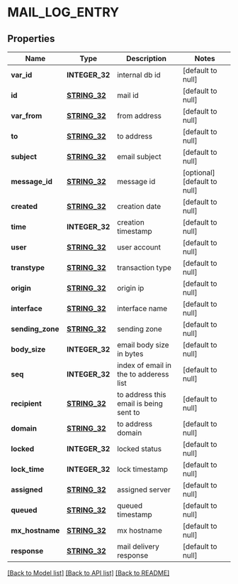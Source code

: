 # MAIL_LOG_ENTRY

## Properties
Name | Type | Description | Notes
------------ | ------------- | ------------- | -------------
**var_id** | **INTEGER_32** | internal db id | [default to null]
**id** | [**STRING_32**](STRING_32.md) | mail id | [default to null]
**var_from** | [**STRING_32**](STRING_32.md) | from address | [default to null]
**to** | [**STRING_32**](STRING_32.md) | to address | [default to null]
**subject** | [**STRING_32**](STRING_32.md) | email subject | [default to null]
**message_id** | [**STRING_32**](STRING_32.md) | message id | [optional] [default to null]
**created** | [**STRING_32**](STRING_32.md) | creation date | [default to null]
**time** | **INTEGER_32** | creation timestamp | [default to null]
**user** | [**STRING_32**](STRING_32.md) | user account | [default to null]
**transtype** | [**STRING_32**](STRING_32.md) | transaction type | [default to null]
**origin** | [**STRING_32**](STRING_32.md) | origin ip | [default to null]
**interface** | [**STRING_32**](STRING_32.md) | interface name | [default to null]
**sending_zone** | [**STRING_32**](STRING_32.md) | sending zone | [default to null]
**body_size** | **INTEGER_32** | email body size in bytes | [default to null]
**seq** | **INTEGER_32** | index of email in the to adderess list | [default to null]
**recipient** | [**STRING_32**](STRING_32.md) | to address this email is being sent to | [default to null]
**domain** | [**STRING_32**](STRING_32.md) | to address domain | [default to null]
**locked** | **INTEGER_32** | locked status | [default to null]
**lock_time** | **INTEGER_32** | lock timestamp | [default to null]
**assigned** | [**STRING_32**](STRING_32.md) | assigned server | [default to null]
**queued** | [**STRING_32**](STRING_32.md) | queued timestamp | [default to null]
**mx_hostname** | [**STRING_32**](STRING_32.md) | mx hostname | [default to null]
**response** | [**STRING_32**](STRING_32.md) | mail delivery response | [default to null]

[[Back to Model list]](../README.md#documentation-for-models) [[Back to API list]](../README.md#documentation-for-api-endpoints) [[Back to README]](../README.md)


